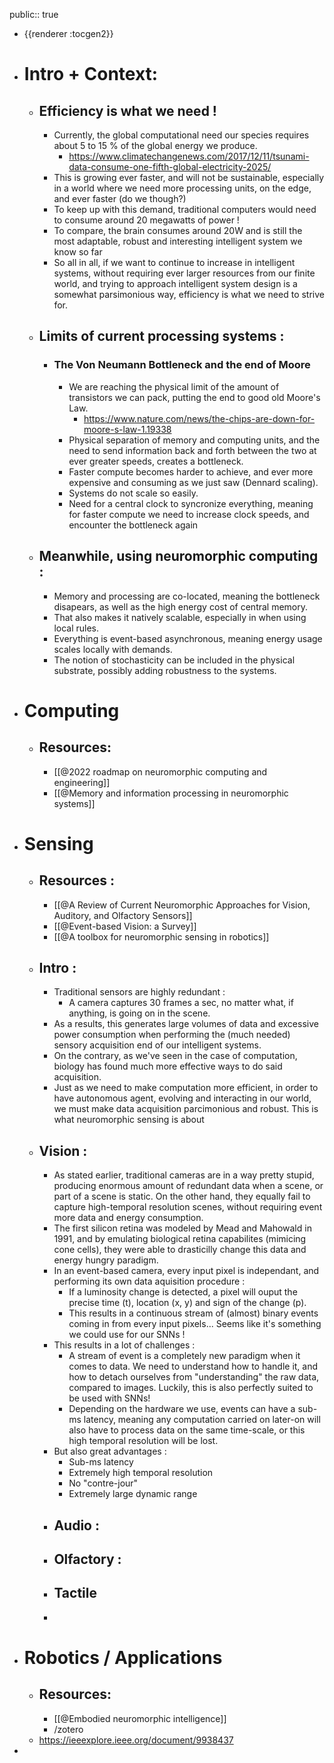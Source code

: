public:: true

- {{renderer :tocgen2}}
- # Intro + Context:
	- ## Efficiency is what we need !
		- Currently, the global computational need our species requires about 5 to 15 % of the global energy we produce.
			- https://www.climatechangenews.com/2017/12/11/tsunami-data-consume-one-fifth-global-electricity-2025/
		- This is growing ever faster, and will not be sustainable, especially in a world where we need more processing units, on the edge, and ever faster (do we though?)
		- To keep up with this demand, traditional computers would need to consume around 20 megawatts of power !
		- To compare, the brain consumes around 20W and is still the most adaptable, robust and interesting intelligent system we know so far
		- So all in all, if we want to continue to increase in intelligent systems, without requiring ever larger resources from our finite world, and trying to approach intelligent system design is a somewhat parsimonious way, efficiency is what we need to strive for.
	- ## Limits of current processing systems :
		- ### The Von Neumann Bottleneck and the end of Moore
			- We are reaching the physical limit of the amount of transistors we can pack, putting the end to good old Moore's Law.
				- https://www.nature.com/news/the-chips-are-down-for-moore-s-law-1.19338
			- Physical separation of memory and computing units, and the need to send information back and forth between the two at ever greater speeds, creates a bottleneck.
			- Faster compute becomes harder to achieve, and ever more expensive and consuming as we just saw (Dennard scaling).
			- Systems do not scale so easily.
			- Need for a central clock to syncronize everything, meaning for faster compute we need to increase clock speeds, and encounter the bottleneck again
	- ## Meanwhile, using neuromorphic computing :
		- Memory and processing are co-located, meaning the bottleneck disapears, as well as the high energy cost of central memory.
		- That also makes it natively scalable, especially in when using local rules.
		- Everything is event-based asynchronous, meaning energy usage scales locally with demands.
		- The notion of stochasticity can be included in the physical substrate, possibly adding robustness to the systems.
- # Computing
	- ## Resources:
		- [[@2022 roadmap on neuromorphic computing and engineering]]
		- [[@Memory and information processing in neuromorphic systems]]
- # Sensing
	- ## Resources :
		- [[@A Review of Current Neuromorphic Approaches for Vision, Auditory, and Olfactory Sensors]]
		- [[@Event-based Vision: a Survey]]
		- [[@A toolbox for neuromorphic sensing in robotics]]
	- ## Intro :
		- Traditional sensors are highly redundant :
			- A camera captures 30 frames a sec, no matter what, if anything, is going on in the scene.
		- As a results, this generates large volumes of data and excessive power consumption when performing the (much needed) sensory acquisition end of our intelligent systems.
		- On the contrary, as we've seen in the case of computation, biology has found much more effective ways to do said acquisition.
		- Just as we need to make computation more efficient, in order to have autonomous agent, evolving and interacting in our world, we must make data acquisition parcimonious and robust. This is what neuromorphic sensing is about
	- ## Vision :
		- As stated earlier, traditional cameras are in a way pretty stupid, producing enormous amount of redundant data when a scene, or part of a scene is static. On the other hand, they equally fail to capture high-temporal resolution scenes, without requiring event more data and energy consumption.
		- The first silicon retina was modeled by Mead and Mahowald in 1991, and by emulating biological retina capabilites (mimicing cone cells), they were able to drasticilly change this data and energy hungry paradigm.
		- In an event-based camera, every input pixel is independant, and performing its own data aquisition procedure :
			- If a luminosity change is detected, a pixel will ouput the precise time (t), location (x, y) and sign of the change (p).
			- This results in a continuous stream of (almost) binary events coming in from every input pixels... Seems like it's something we could use for our SNNs !
		- This results in a lot of challenges :
			- A stream of event is a completely new paradigm when it comes to data. We need to understand how to handle it, and how to detach ourselves from "understanding" the raw data, compared to images. Luckily, this is also perfectly suited to be used with SNNs!
			- Depending on the hardware we use, events can have a sub-ms latency, meaning any computation carried on later-on will also have to process data on the same time-scale, or this high temporal resolution will be lost.
		- But also great advantages :
			- Sub-ms latency
			- Extremely high temporal resolution
			- No "contre-jour"
			- Extremely large dynamic range
		- ## Audio :
		- ## Olfactory :
		- ## Tactile
		-
- # Robotics / Applications
	- ## Resources:
		- [[@Embodied neuromorphic intelligence]]
		- /zotero
	- https://ieeexplore.ieee.org/document/9938437
-
